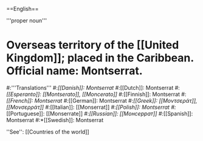 ==English==

'''proper noun'''

# Overseas territory of the [[United Kingdom]]; placed in the Caribbean. Official name: Montserrat.
#:'''Translations'''
#:*[[Danish]]: Montserrat
#:*[[Dutch]]: Montserrat
#:*[[Esperanto]]: [[Montserato]], [[Moncerato]]
#:*[[Finnish]]: Montserrat
#:*[[French]]: Montserrat
#:*[[German]]: Montserrat
#:*[[Greek]]: [[Μοντσεράτ]], [[Μονσερράτ]]
#:*[[Italian]]: [[Monserrat]]
#:*[[Polish]]: Montserrat
#:*[[Portuguese]]: [[Monserrate]]
#:*[[Russian]]: [[Монсеррат]]
#:*[[Spanish]]: Montserrat
#:*[[Swedish]]: Montserrat

''See'': [[Countries of the world]]